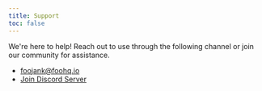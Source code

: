 ```yaml
---
title: Support
toc: false
---
```

We're here to help! Reach out to use through the following channel or join our community for assistance.

- [foojank@foohq.io](mailto:foojank@foohq.io)
- [Join Discord Server](https://discord.gg/m7pDay4dSk)
